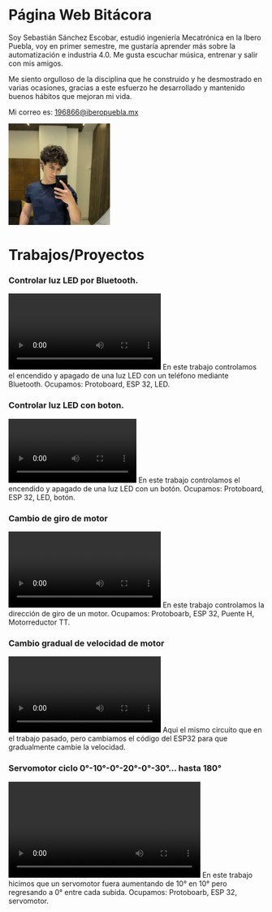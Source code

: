 # **Página Web Bitácora**

Soy Sebastián Sánchez Escobar, estudió ingeniería Mecatrónica en la Ibero Puebla, voy en primer semestre, me gustaría aprender más sobre la automatización e industria 4.0. Me gusta escuchar música, entrenar y salir con mis amigos. 

Me siento orgulloso de la disciplina que he construido y he desmostrado en varias ocasiones, gracias a este esfuerzo he desarrollado y mantenido buenos hábitos que mejoran mi vida.

Mi correo es: 196866@iberopuebla.mx 

<img src="recursos/imgs/fotoperfil.png" width="200">

# **Trabajos/Proyectos**
### **Controlar luz LED por Bluetooth.**
<video controls>
  <source src="recursos/imgs/ControlarLEDBluetooth.mp4" type="video/mp4">
</video>
En este trabajo controlamos el encendido y apagado de una luz LED con un teléfono mediante Bluetooth.
Ocupamos: Protoboard, ESP 32, LED.


### **Controlar luz LED con boton.**
<video controls style="width: 50%; max-width: 300px;">
  <source src="recursos/imgs/PXL_20250912_163927244.TS(1).mp4" type="video/mp4">
</video>
En este trabajo controlamos el encendido y apagado de una luz LED con un botón.
Ocupamos: Protoboard, ESP 32, LED, botón.

### **Cambio de giro de motor**
<video controls style="width: 75%; max-width: 300px;">
  <source src="recursos/imgs/cambio-giro-motor.mp4" type="video/mp4">
</video>
En este trabajo controlamos la dirección de giro de un motor.
Ocupamos: Protoboarb, ESP 32, Puente H, Motorreductor TT.

### **Cambio gradual de velocidad de motor**
<video controls style="width: 75%; max-width: 300px;">
  <source src="recursos/imgs/cambio-gradual-giro-motor.mp4" type="video/mp4">
</video>
Aqui el mismo circuito que en el trabajo pasado, pero cambiamos el código del ESP32 para que gradualmente cambie la velocidad.

### **Servomotor ciclo 0°-10°-0°-20°-0°-30°... hasta 180°**
<video controls style="width: 75%; max-width: 800px;">
  <source src="recursos/imgs/servomotor-ciclo-0-10-0-20.mp4" type="video/mp4">
</video>
En este trabajo hicimos que un servomotor fuera aumentando de 10° en 10° pero regresando a 0° entre cada subida.
Ocupamos: Protoboarb, ESP 32, servomotor.



